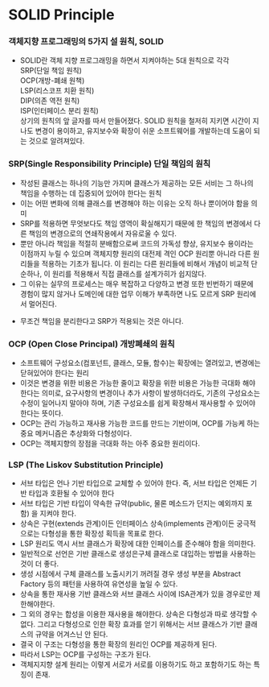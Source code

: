 # SOLID Principle

### 객체지향 프로그래밍의 5가지 설 원칙, SOLID 
- SOLID란 객체 지향 프로그래밍을 하면서 지켜야하는 5대 원칙으로 각각<br>
SRP(단일 책임 원칙)<br>
OCP(개방-폐쇄 원책)<br>
LSP(리스코프 치환 원칙)<br>
DIP(의존 역전 원칙)<br>
ISP(인터페이스 분리 원칙)<br>
상기의 원칙의 앞 글자를 따서 만들어졌다. SOLID 원칙을 철저히 지키면 시간이 지나도 변경이 용이하고,
유지보수와 확장이 쉬운 소프트웨어를 개발하는데 도움이 되는 것으로 알려져있다.

### SRP(Single Responsibility Principle) 단일 책임의 원칙 
- 작성된 클래스는 하나의 기능만 가지며 클래스가 제공하는 모든 서비는 그 하나의 책임을 수행하는 데 집중되어 있어야 한다는 원칙
- 이는 어떤 변화에 의해 클래스를 변경해야 하는 이유는 오직 하나 뿐이어야 함을 의미
- SRP를 적용하면 무엇보다도 책임 영역이 확실해지기 때문에 한 책임의 변경에서 다른 책임의 변경으로의 연쇄작용에서 자유로울 수 있다.
- 뿐만 아니라 책임을 적절히 분배함으로써 코드의 가독성 향상, 유지보수 용이라는 이점까지 누릴 수 있으며 객체지향 원리의 대전제 격인
OCP 원리뿐 아니라 다른 원리들을 적용하는 기초가 됩니다. 이 원리는 다른 원리들에 비해서 개념이 비교적 단순하나, 이 원리를 적용해서 직접 클래스를 설계가히가 
쉽지않다.
- 그 이유는 실무의 프로세스는 매우 복잡하고 다양하고 변경 또한 빈번하기 때문에 경험이 많지 않거나 도메인에 대한 업무 이해가 부족하면 나도 모르게 SRP 원리에서 멀어진다.
* 무조건 책임을 분리한다고 SRP가 적용되는 것은 아니다.


### OCP (Open Close Principal) 개방폐쇄의 원칙 
- 소프트웨어 구성요소(컴포넌트, 클래스, 모듈, 함수)는 확장에는 열려있고, 변경에는 닫혀있어야 한다는 원리
- 이것은 변경을 위한 비용은 가능한 줄이고 확장을 위한 비용은 가능한 극대화 해야 한다는 의미로, 요구사항의 변경이나 추가 사항이 발생하더라도,
기존의 구성요소는 수정이 일어나지 말아야 하며, 기존 구성요소를 쉽게 확장해서 재사용할 수 있어야 한다는 뜻이다.
- OCP는 관리 가능하고 재사용 가능한 코드를 만드는 기반이며, OCP를 가능케 하는 중요 메커니즘은 추상화와 다형성이다.
- OCP는 객체지향의 장점을 극대화 하는 아주 중요한 원리이다.

### LSP (The Liskov Substitution Principle) 
- 서브 타입은 언나 기반 타입으로 교체할 수 있어야 한다. 즉, 서브 타입은 언제든 기반 타입과 호환될 수 있어야 한다
- 서브 타입은 기반 타입이 약속한 규약(public, 물론 메소드가 던지는 예외까지 포함) 을 지켜야 한다.
- 상속은 구현(extends 관계)이든 인터페이스 상속(implements 관계)이든 궁극적으로는 다형성을 통한 확장성 획득을 목표로 한다.
- LSP 원리도 역시 서브 클래스가 확장에 대한 인페이스를 준수해야 함을 의미한다.  
- 일반적으로 선언은 기반 클래스로 생성은구체 클래스로 대입하는 방법을 사용하는 것이 더 좋다.
- 생성 시점에서 구체 클래스를 노출시키기 꺼려질 경우 생성 부분을 Abstract Factory 등의 패턴을 사용하여 유연성을 높일 수 있다.
- 상속을 통한 재사용 기반 클래스와 서브 클래스 사이에 ISA관계가 있을 경우로만 제한해야한다.
- 그 외의 경우는 합성을 이용한 재사용을 해야한다. 상속은 다형성과 따로 생각할 수 없다. 그리고 다형성으로 인한 확장 효과를 얻기 위해서는 서브 클래스가
기반 클래스의 규약을 어겨스닌 안 된다.
- 결국 이 구조는 다형성을 통한 확장의 원리인 OCP를 제공하게 된다.
- 따라서 LSP는 OCP를 구성하는 구조가 된다.
- 객체지지향 설계 원리는 이렇게 서로가 서로를 이용하기도 하고 포함하기도 하는 특징이 존재.








